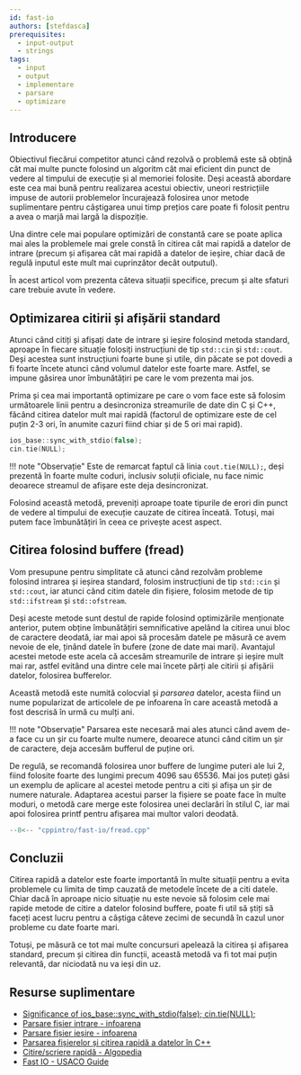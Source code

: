 ```yaml
---
id: fast-io
authors: [stefdasca]
prerequisites:
  - input-output
  - strings
tags:
  - input
  - output
  - implementare
  - parsare
  - optimizare
---
```


## Introducere

Obiectivul fiecărui competitor atunci când rezolvă o problemă este să obțină
cât mai multe puncte folosind un algoritm cât mai eficient din punct de vedere
al timpului de execuție și al memoriei folosite. Deși această abordare este cea
mai bună pentru realizarea acestui obiectiv, uneori restricțiile impuse de
autorii problemelor încurajează folosirea unor metode suplimentare pentru
câștigarea unui timp prețios care poate fi folosit pentru a avea o marjă mai
largă la dispoziție.

Una dintre cele mai populare optimizări de constantă care se poate aplica mai
ales la problemele mai grele constă în citirea cât mai rapidă a datelor de
intrare (precum și afișarea cât mai rapidă a datelor de ieșire, chiar dacă
de regulă inputul este mult mai cuprinzător decât outputul).

În acest articol vom prezenta câteva situații specifice, precum și alte
sfaturi care trebuie avute în vedere.

## Optimizarea citirii și afișării standard

Atunci când citiți și afișați date de intrare și ieșire folosind metoda standard,
aproape în fiecare situație folosiți instrucțiuni de tip ```std::cin``` și ```std::cout```.
Deși acestea sunt instrucțiuni foarte bune și utile, din păcate se pot dovedi
a fi foarte încete atunci când volumul datelor este foarte mare. Astfel, se
impune găsirea unor îmbunătățiri pe care le vom prezenta mai jos.

Prima și cea mai importantă optimizare pe care o vom face este să folosim
următoarele linii pentru a desincroniza streamurile de date din C și C++,
făcând citirea datelor mult mai rapidă (factorul de optimizare este de cel
puțin 2-3 ori, în anumite cazuri fiind chiar și de 5 ori mai rapid).

```cpp
ios_base::sync_with_stdio(false);
cin.tie(NULL);
```

!!! note "Observație"
  Este de remarcat faptul că linia ```cout.tie(NULL);```, deși prezentă în
  foarte multe coduri, inclusiv soluții oficiale, nu face nimic deoarece
  streamul de afișare este deja desincronizat.

Folosind această metodă, preveniți aproape toate tipurile de erori din punct
de vedere al timpului de execuție cauzate de citirea înceată. Totuși, mai putem
face îmbunătățiri în ceea ce privește acest aspect.

## Citirea folosind buffere (fread)

Vom presupune pentru simplitate că atunci când rezolvăm probleme folosind intrarea
și ieșirea standard, folosim instrucțiuni de tip ```std::cin``` și ```std::cout```,
iar atunci când citim datele din fișiere, folosim metode de tip ```std::ifstream```
și ```std::ofstream```.

Deși aceste metode sunt destul de rapide folosind optimizările menționate anterior,
putem obține îmbunătățiri semnificative apelând la citirea unui bloc de
caractere deodată, iar mai apoi să procesăm datele pe măsură ce avem
nevoie de ele, ținând datele în bufere (zone de date mai mari). Avantajul
acestei metode este acela că accesăm streamurile de intrare și ieșire mult
mai rar, astfel evitând una dintre cele mai încete părți ale citirii și
afișării datelor, folosirea bufferelor.

Această metodă este numită colocvial și _parsarea_ datelor, acesta fiind
un nume popularizat de articolele de pe infoarena în care această metodă
a fost descrisă în urmă cu mulți ani.

!!! note "Observație"
  Parsarea este necesară mai ales atunci când avem de-a face cu un șir cu
foarte multe numere, deoarece atunci când citim un șir de caractere, deja
accesăm bufferul de puține ori.

De regulă, se recomandă folosirea unor buffere de lungime puteri ale lui 2,
fiind folosite foarte des lungimi precum 4096 sau 65536. Mai jos puteți găsi
un exemplu de aplicare al acestei metode pentru a citi și afișa un șir de
numere naturale. Adaptarea acestui parser la fișiere se poate face în multe
moduri, o metodă care merge este folosirea unei declarări în stilul C, iar mai
apoi folosirea printf pentru afișarea mai multor valori deodată.

```cpp
--8<-- "cppintro/fast-io/fread.cpp"
```

## Concluzii

Citirea rapidă a datelor este foarte importantă în multe situații pentru a evita
problemele cu limita de timp cauzată de metodele încete de a citi datele. Chiar
dacă în aproape nicio situație nu este nevoie să folosim cele mai rapide metode
de citire a datelor folosind buffere, poate fi util să știți să faceți acest
lucru pentru a câștiga câteve zecimi de secundă în cazul unor probleme cu date
foarte mari.

Totuși, pe măsură ce tot mai multe concursuri apelează la citirea și afișarea
standard, precum și citirea din funcții, această metodă va fi tot mai puțin
relevantă, dar niciodată nu va ieși din uz.

## Resurse suplimentare

- [Significance of ios_base::sync_with_stdio(false); cin.tie(NULL);](https://stackoverflow.com/questions/31162367/significance-of-ios-basesync-with-stdiofalse-cin-tienull)
- [Parsare fișier intrare -
  infoarena](https://www.infoarena.ro/parsare-fisier-intrare)
- [Parsare fișier ieșire -
  infoarena](https://www.infoarena.ro/parsare-fisier-iesire)
- [Parsarea fișierelor și citirea rapidă a datelor în C++](https://infogenius.ro/parsare-cpp/)
- [Citire/scriere rapidă - Algopedia](https://www.algopedia.ro/wiki/index.php/Clasa_a_VII-a_lec%C8%9Bia_22_-_13_feb_2020#Citire/scriere_rapid%C4%83)
- [Fast IO - USACO Guide](https://usaco.guide/general/fast-io?lang=cpp)